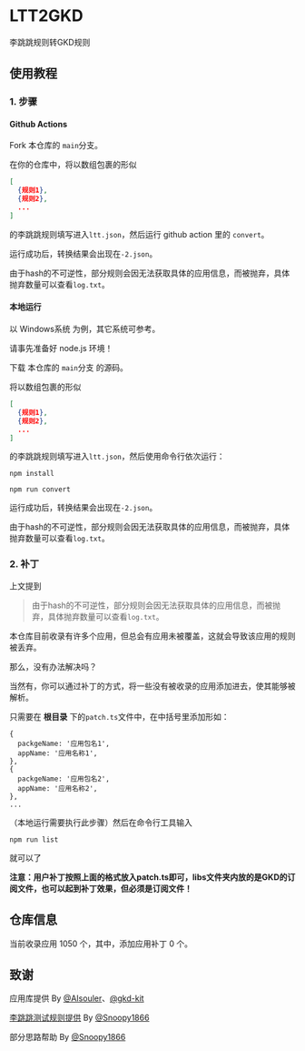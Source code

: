 # LTT2GKD

李跳跳规则转GKD规则

## 使用教程

### 1. 步骤

#### Github Actions

Fork 本仓库的 `main`分支。

在你的仓库中，将以数组包裹的形似
```json
[
  {规则1},
  {规则2},
  ...
]
```
的李跳跳规则填写进入`ltt.json`，然后运行 github action 里的 `convert`。

运行成功后，转换结果会出现在`-2.json`。

由于hash的不可逆性，部分规则会因无法获取具体的应用信息，而被抛弃，具体抛弃数量可以查看`log.txt`。

#### 本地运行

以 Windows系统 为例，其它系统可参考。

请事先准备好 node.js 环境！

下载 本仓库的 `main`分支 的源码。

将以数组包裹的形似
```json
[
  {规则1},
  {规则2},
  ...
]
```
的李跳跳规则填写进入`ltt.json`，然后使用命令行依次运行：

```shell
npm install

npm run convert
```

运行成功后，转换结果会出现在`-2.json`。

由于hash的不可逆性，部分规则会因无法获取具体的应用信息，而被抛弃，具体抛弃数量可以查看`log.txt`。

### 2. 补丁

上文提到

> 由于hash的不可逆性，部分规则会因无法获取具体的应用信息，而被抛弃，具体抛弃数量可以查看`log.txt`。

本仓库目前收录有许多个应用，但总会有应用未被覆盖，这就会导致该应用的规则被丢弃。

那么，没有办法解决吗？

当然有，你可以通过补丁的方式，将一些没有被收录的应用添加进去，使其能够被解析。

只需要在 **根目录** 下的`patch.ts`文件中，在中括号里添加形如：

```json5
{
  packgeName: '应用包名1',
  appName: '应用名称1',
},
{
  packgeName: '应用包名2',
  appName: '应用名称2',
},
...
```

（本地运行需要执行此步骤）然后在命令行工具输入

```shell
npm run list
```

就可以了

**注意：用户补丁按照上面的格式放入patch.ts即可，libs文件夹内放的是GKD的订阅文件，也可以起到补丁效果，但必须是订阅文件！**

## 仓库信息

当前收录应用 1050 个，其中，添加应用补丁 0 个。

## 致谢

应用库提供 By [@AIsouler](https://github.com/AIsouler)、[@gkd-kit](https://github.com/gkd-kit)

[李跳跳测试规则提供](https://github.com/Snoopy1866/LiTiaotiao-Custom-Rules) By [@Snoopy1866](https://github.com/Snoopy1866)

部分思路帮助 By [@Snoopy1866](https://github.com/Snoopy1866)